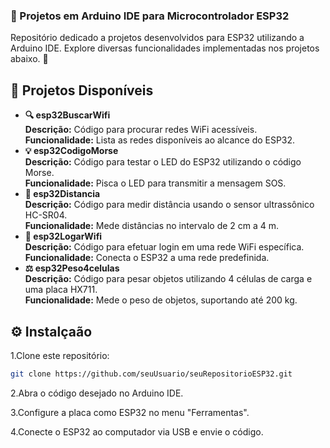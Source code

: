 <h3>🤖 Projetos em Arduino IDE para Microcontrolador <b>ESP32</b></h3>
Repositório dedicado a projetos desenvolvidos para ESP32 utilizando a Arduino IDE. Explore diversas funcionalidades implementadas nos projetos abaixo. 🚀

<h2>📂 Projetos Disponíveis</h2>

<ul>
  <li>
    <b>🔍 esp32BuscarWifi</b><br>
    <b>Descrição:</b> Código para procurar redes WiFi acessíveis.<br>
    <b>Funcionalidade:</b> Lista as redes disponíveis ao alcance do ESP32.
  </li>
  <li>
    <b>💡 esp32CodigoMorse</b><br>
    <b>Descrição:</b> Código para testar o LED do ESP32 utilizando o código Morse.<br>
    <b>Funcionalidade:</b> Pisca o LED para transmitir a mensagem SOS.
  </li>
  <li>
    <b>📏 esp32Distancia</b><br>
    <b>Descrição:</b> Código para medir distância usando o sensor ultrassônico HC-SR04.<br>
    <b>Funcionalidade:</b> Mede distâncias no intervalo de 2 cm a 4 m.
  </li>
  <li>
    <b>📶 esp32LogarWifi</b><br>
    <b>Descrição:</b> Código para efetuar login em uma rede WiFi específica.<br>
    <b>Funcionalidade:</b> Conecta o ESP32 a uma rede predefinida.
  </li>
  <li>
    <b>⚖️ esp32Peso4celulas</b><br>
    <b>Descrição:</b> Código para pesar objetos utilizando 4 células de carga e uma placa HX711.<br>
    <b>Funcionalidade:</b> Mede o peso de objetos, suportando até 200 kg.
  </li>
</ul>


## ⚙️ Instalçaão
1.Clone este repositório:
```bash
git clone https://github.com/seuUsuario/seuRepositorioESP32.git
```
2.Abra o código desejado no Arduino IDE.

3.Configure a placa como ESP32 no menu "Ferramentas".

4.Conecte o ESP32 ao computador via USB e envie o código.
